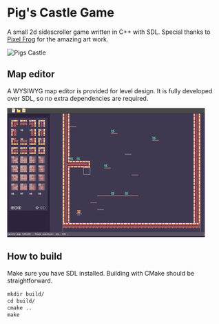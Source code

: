 # Pig's Castle Game

A small 2d sidescroller game written in C++ with SDL.
Special thanks to [Pixel Frog](https://twitter.com/_pixelfrog) for the amazing art work.

![Pigs Castle](etc/example.gif)


## Map editor

A WYSIWYG map editor is provided for level design. It is fully developed over
SDL, so no extra dependencies are required.

![Map editor](etc/example_mapeditor.gif)


## How to build

Make sure you have SDL installed. Building with CMake should be straightforward.

```
mkdir build/
cd build/
cmake ..
make
```

